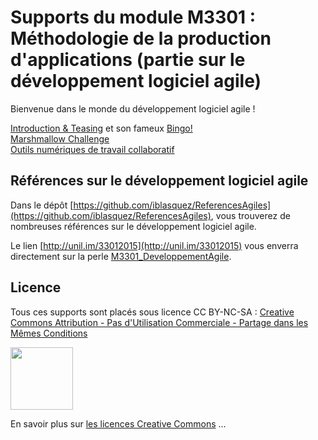 Supports du module M3301 : Méthodologie de la production d'applications (partie sur le développement logiciel agile)
============================================================================

Bienvenue dans le monde du développement logiciel agile !

[Introduction & Teasing](1_IntroM3301.pdf) et son fameux [Bingo!](1_Bingo.pdf)   
[Marshmallow Challenge](1_MarshmallowChallenge)  
[Outils numériques de travail collaboratif](2_PresentationOutilsTravailCollaboratif)


Références sur le développement logiciel agile
-------
Dans le dépôt [https://github.com/iblasquez/ReferencesAgiles](https://github.com/iblasquez/ReferencesAgiles), vous trouverez de nombreuses références sur le développement logiciel agile.

Le lien [http://unil.im/33012015](http://unil.im/33012015) vous enverra directement sur la perle [M3301_DeveloppementAgile](http://unil.im/33012015).


Licence
-------

Tous ces supports sont placés sous licence CC BY-NC-SA :  [Creative Commons
Attribution - Pas d'Utilisation Commerciale - Partage dans les Mêmes Conditions](https://creativecommons.org/licenses/by-nc-sa/4.0/)

<img src="https://licensebuttons.net/l/by-nc-sa/3.0/88x31.png" width="100">

En savoir plus sur [les licences Creative Commons](https://creativecommons.org/licenses/?lang=fr-FR) ...

